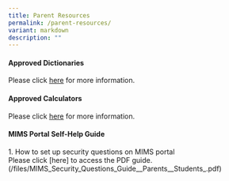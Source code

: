 ```yaml
---
title: Parent Resources
permalink: /parent-resources/
variant: markdown
description: ""
---
```

<h4><strong>Approved Dictionaries</strong></h4>
Please click <a href="/files/2025_SEAB_Approved_Dictionaries.pdf" target="_blank" rel="noopener noreferrer">here</a> for more information.

<h4><strong>Approved Calculators</strong></h4>
Please click <a href="/files/SEAB_Approved_Calculators.pdf" target="_blank" rel="noopener noreferrer">here</a> for more information.

<h4><strong>MIMS Portal Self-Help Guide</strong></h4>
1. How to set up security questions on MIMS portal<br>
Please click [here] to access the PDF guide. (/files/MIMS_Security_Questions_Guide__Parents__Students_.pdf)